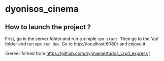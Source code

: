 # dyonisos_cinema

## How to launch the project ?

First, go in the server folder and run a simple ```npm start```.
Then go to the 'api' folder and run ```npm run dev```.
Go to http://localhost:8080/ and enjoye it.

(Server forked from https://github.com/hyphaene/todos_crud_express )
